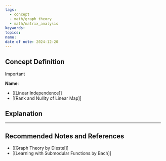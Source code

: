 ```yaml
---
tags:
  - concept
  - math/graph_theory
  - math/matrix_analysis
keywords: 
topics: 
name: 
date of note: 2024-12-20
---
```


## Concept Definition

>[!important]
>**Name**: 



- [[Linear Independence]]
- [[Rank and Nullity of Linear Map]]

## Explanation





-----------
##  Recommended Notes and References



- [[Graph Theory by Diestel]]
- [[Learning with Submodular Functions by Bach]]